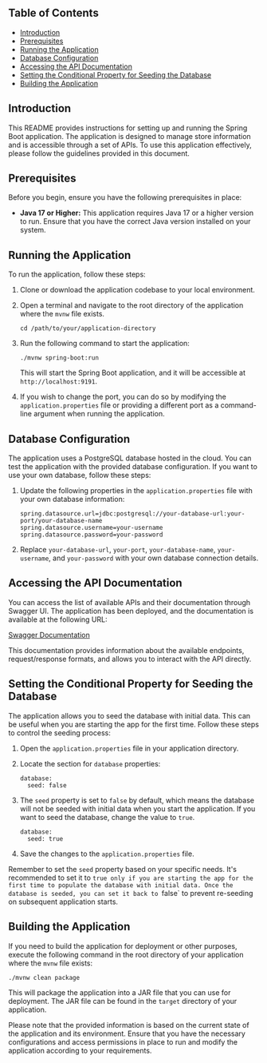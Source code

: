 ## Table of Contents
- [Introduction](#introduction)
- [Prerequisites](#prerequisites)
- [Running the Application](#running-the-application)
- [Database Configuration](#database-configuration)
- [Accessing the API Documentation](#accessing-the-api-documentation)
- [Setting the Conditional Property for Seeding the Database](#setting-the-conditional-property-for-seeding-the-database)
- [Building the Application](#building-the-application)

## Introduction
This README provides instructions for setting up and running the Spring Boot application. The application is designed to manage store information and is accessible through a set of APIs. To use this application effectively, please follow the guidelines provided in this document.

## Prerequisites
Before you begin, ensure you have the following prerequisites in place:

- **Java 17 or Higher:** This application requires Java 17 or a higher version to run. Ensure that you have the correct Java version installed on your system.

## Running the Application
To run the application, follow these steps:

1. Clone or download the application codebase to your local environment.
2. Open a terminal and navigate to the root directory of the application where the `mvnw` file exists.

   ```
   cd /path/to/your/application-directory
   ```

3. Run the following command to start the application:

   ```
   ./mvnw spring-boot:run
   ```

   This will start the Spring Boot application, and it will be accessible at `http://localhost:9191`.

4. If you wish to change the port, you can do so by modifying the `application.properties` file or providing a different port as a command-line argument when running the application.

## Database Configuration
The application uses a PostgreSQL database hosted in the cloud. You can test the application with the provided database configuration. If you want to use your own database, follow these steps:

1. Update the following properties in the `application.properties` file with your own database information:

   ```properties
   spring.datasource.url=jdbc:postgresql://your-database-url:your-port/your-database-name
   spring.datasource.username=your-username
   spring.datasource.password=your-password
   ```

2. Replace `your-database-url`, `your-port`, `your-database-name`, `your-username`, and `your-password` with your own database connection details.

## Accessing the API Documentation
You can access the list of available APIs and their documentation through Swagger UI. The application has been deployed, and the documentation is available at the following URL:

[Swagger Documentation](https://storemanagementapi.onrender.com/swagger-ui/index.html)

This documentation provides information about the available endpoints, request/response formats, and allows you to interact with the API directly.

## Setting the Conditional Property for Seeding the Database
The application allows you to seed the database with initial data. This can be useful when you are starting the app for the first time. Follow these steps to control the seeding process:

1. Open the `application.properties` file in your application directory.
2. Locate the section for `database` properties:

   ```properties
   database:
     seed: false
   ```

3. The `seed` property is set to `false` by default, which means the database will not be seeded with initial data when you start the application. If you want to seed the database, change the value to `true`.

   ```properties
   database:
     seed: true
   ```

4. Save the changes to the `application.properties` file.

Remember to set the `seed` property based on your specific needs. It's recommended to set it to `true only if you are starting the app for the first time to populate the database with initial data. Once the database is seeded, you can set it back to `false` to prevent re-seeding on subsequent application starts.

## Building the Application
If you need to build the application for deployment or other purposes, execute the following command in the root directory of your application where the `mvnw` file exists:

```
./mvnw clean package
```

This will package the application into a JAR file that you can use for deployment. The JAR file can be found in the `target` directory of your application.

Please note that the provided information is based on the current state of the application and its environment. Ensure that you have the necessary configurations and access permissions in place to run and modify the application according to your requirements.